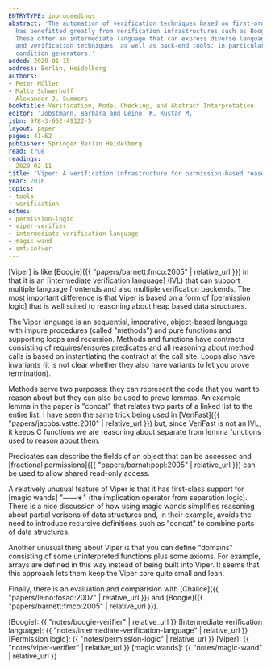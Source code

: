 ```yaml
---
ENTRYTYPE: inproceedings
abstract: 'The automation of verification techniques based on first-order logic specifications
  has benefitted greatly from verification infrastructures such as Boogie and Why.
  These offer an intermediate language that can express diverse language features
  and verification techniques, as well as back-end tools: in particular, verification
  condition generators.'
added: 2020-01-15
address: Berlin, Heidelberg
authors:
- Peter Müller
- Malte Schwerhoff
- Alexander J. Summers
booktitle: Verification, Model Checking, and Abstract Interpretation
editor: 'Jobstmann, Barbara and Leino, K. Rustan M.'
isbn: 978-3-662-49122-5
layout: paper
pages: 41-62
publisher: Springer Berlin Heidelberg
read: true
readings:
- 2020-02-11
title: 'Viper: A verification infrastructure for permission-based reasoning'
year: 2016
topics:
- tools
- verification
notes:
- permission-logic
- viper-verifier
- intermediate-verification-language
- magic-wand
- smt-solver
---
```


[Viper] is like [Boogie]({{ "papers/barnett:fmco:2005" | relative_url }})
in that it is an [intermediate verification language] (IVL)
that can support multiple language frontends and also
multiple verification backends.
The most important difference is that Viper is based on a form of
[permission logic] that is well suited to reasoning about
heap based data structures.

The Viper language is an sequential, imperative, object-based
language with impure procedures (called "methods")
and pure functions and supporting loops and recursion.
Methods and functions have contracts consisting of
requires/ensures predicates and all reasoning
about method calls is based on instantiating the contract
at the call site.
Loops also have invariants (it is not clear whether they also
have variants to let you prove termination).

Methods serve two purposes: they can represent the code that
you want to reason about but they can also be used to
prove lemmas.
An example lemma in the paper is "concat" that relates
two parts of a linked list to the entire list.
I have seen the same trick being used in
[VeriFast]({{ "papers/jacobs:vstte:2010" | relative_url }})
but, since VeriFast is not an IVL, it keeps
C functions we are reasoning about separate from
lemma functions used to reason about them.

Predicates can describe the fields of an object that can be accessed
and [fractional permissions]({{ "papers/bornat:popl:2005" | relative_url }})
can be used to allow shared read-only access.

A relatively unusual feature of Viper is that it has first-class
support for [magic wands] "——∗" (the implication operator from
separation logic).
There is a nice discussion of how using magic wands simplifies
reasoning about partial verisons of data structures and,
in their example, avoids the need to introduce recursive definitions
such as "concat" to combine parts of data structures.

Another unusual thing about Viper is that you can define
"domains" consisting of some uninterpreted functions plus some
axioms.
For example, arrays are defined in this way instead of being
built into Viper.
It seems that this approach lets them keep the Viper core
quite small and lean.

Finally, there is an evaluation and comparision with
[Chalice]({{ "papers/leino:fosad:2007" | relative_url }})
and
[Boogie]({{ "papers/barnett:fmco:2005" | relative_url }}).

[Boogie]: {{ "notes/boogie-verifier" | relative_url }}
[Intermediate verification language]: {{ "notes/intermediate-verification-language" | relative_url }}
[Permission logic]: {{ "notes/permission-logic" | relative_url }}
[Viper]: {{ "notes/viper-verifier" | relative_url }}
[magic wands]: {{ "notes/magic-wand" | relative_url }}
